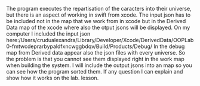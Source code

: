 The program executes the repartisation of the caracters into their universe, but there is an aspect of working in swift from xcode. The input json 
has to be included not in the map that we work from in xcode but in the Derived Data map of the xcode where also the otput jsons will be displayed.
On my computer I included the input json here:/Users/crudualexandra/Library/Developer/Xcode/DerivedData/OOPLab0-fmtwcdeprarbypaldfxncwggbdqv/Build/Products/Debug/
In the debug map from Derived data appear also the json files with every universe. So the problem is that you cannot see them displayed right in the work map when building the system.
I will include the output jsons into an map so you can see how the program sorted them. If any question I can explain and show how it works on the lab. lesson. 
